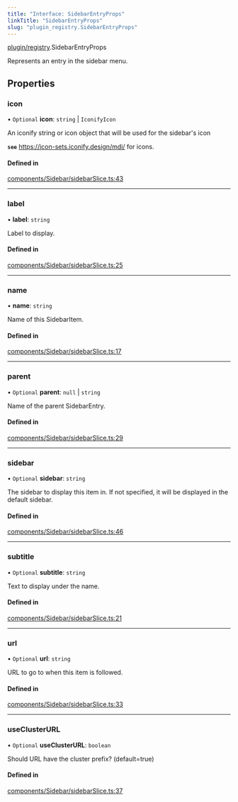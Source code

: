 ```yaml
---
title: "Interface: SidebarEntryProps"
linkTitle: "SidebarEntryProps"
slug: "plugin_registry.SidebarEntryProps"
---
```


[plugin/registry](../modules/plugin_registry.md).SidebarEntryProps

Represents an entry in the sidebar menu.

## Properties

### icon

• `Optional` **icon**: `string` \| `IconifyIcon`

An iconify string or icon object that will be used for the sidebar's icon

**`see`** https://icon-sets.iconify.design/mdi/ for icons.

#### Defined in

[components/Sidebar/sidebarSlice.ts:43](https://github.com/headlamp-k8s/headlamp/blob/2ce94491/frontend/src/components/Sidebar/sidebarSlice.ts#L43)

___

### label

• **label**: `string`

Label to display.

#### Defined in

[components/Sidebar/sidebarSlice.ts:25](https://github.com/headlamp-k8s/headlamp/blob/2ce94491/frontend/src/components/Sidebar/sidebarSlice.ts#L25)

___

### name

• **name**: `string`

Name of this SidebarItem.

#### Defined in

[components/Sidebar/sidebarSlice.ts:17](https://github.com/headlamp-k8s/headlamp/blob/2ce94491/frontend/src/components/Sidebar/sidebarSlice.ts#L17)

___

### parent

• `Optional` **parent**: ``null`` \| `string`

Name of the parent SidebarEntry.

#### Defined in

[components/Sidebar/sidebarSlice.ts:29](https://github.com/headlamp-k8s/headlamp/blob/2ce94491/frontend/src/components/Sidebar/sidebarSlice.ts#L29)

___

### sidebar

• `Optional` **sidebar**: `string`

The sidebar to display this item in. If not specified, it will be displayed in the default sidebar.

#### Defined in

[components/Sidebar/sidebarSlice.ts:46](https://github.com/headlamp-k8s/headlamp/blob/2ce94491/frontend/src/components/Sidebar/sidebarSlice.ts#L46)

___

### subtitle

• `Optional` **subtitle**: `string`

Text to display under the name.

#### Defined in

[components/Sidebar/sidebarSlice.ts:21](https://github.com/headlamp-k8s/headlamp/blob/2ce94491/frontend/src/components/Sidebar/sidebarSlice.ts#L21)

___

### url

• `Optional` **url**: `string`

URL to go to when this item is followed.

#### Defined in

[components/Sidebar/sidebarSlice.ts:33](https://github.com/headlamp-k8s/headlamp/blob/2ce94491/frontend/src/components/Sidebar/sidebarSlice.ts#L33)

___

### useClusterURL

• `Optional` **useClusterURL**: `boolean`

Should URL have the cluster prefix? (default=true)

#### Defined in

[components/Sidebar/sidebarSlice.ts:37](https://github.com/headlamp-k8s/headlamp/blob/2ce94491/frontend/src/components/Sidebar/sidebarSlice.ts#L37)
